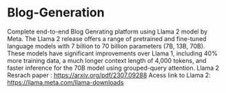 # Blog-Generation
Complete end-to-end Blog Genrating platform using Llama 2 model by Meta. 
The Llama 2 release offers a range of pretrained and fine-tuned language models with 7 billion to 70 billion parameters (7B, 13B, 70B). These models have significant improvements over Llama 1, including 40% more training data, a much longer context length of 4,000 tokens, and faster inference for the 70B model using grouped-query attention.
Llama 2 Resrach paper : https://arxiv.org/pdf/2307.09288
Acess link to Llama 2: https://llama.meta.com/llama-downloads
